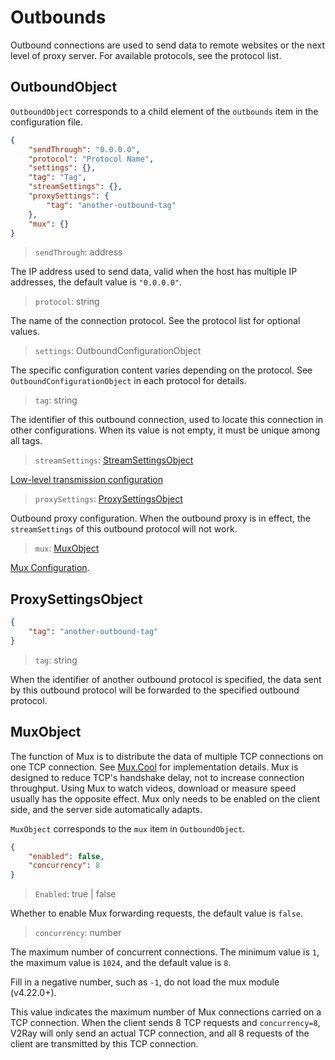 # Outbounds

Outbound connections are used to send data to remote websites or the next level of proxy server. For available protocols, see the protocol list.

## OutboundObject

`OutboundObject` corresponds to a child element of the `outbounds` item in the configuration file.

```json
{
    "sendThrough": "0.0.0.0",
    "protocol": "Protocol Name",
    "settings": {},
    "tag": "Tag",
    "streamSettings": {},
    "proxySettings": {
        "tag": "another-outbound-tag"
    },
    "mux": {}
}
```

> `sendThrough`: address

The IP address used to send data, valid when the host has multiple IP addresses, the default value is `"0.0.0.0"`.

> `protocol`: string

The name of the connection protocol. See the protocol list for optional values.

> `settings`: OutboundConfigurationObject

The specific configuration content varies depending on the protocol. See `OutboundConfigurationObject` in each protocol for details.

> `tag`: string

The identifier of this outbound connection, used to locate this connection in other configurations. When its value is not empty, it must be unique among all tags.

> `streamSettings`: [StreamSettingsObject](transport.md#streamsettingsobject)

[Low-level transmission configuration](transport.md#streamsettingsobject)

> `proxySettings`: [ProxySettingsObject](#proxysettingsobject)

Outbound proxy configuration. When the outbound proxy is in effect, the `streamSettings` of this outbound protocol will not work.

> `mux`: [MuxObject](#muxobject)

[Mux Configuration](#muxobject).

## ProxySettingsObject

```json
{
    "tag": "another-outbound-tag"
}
```

> `tag`: string

When the identifier of another outbound protocol is specified, the data sent by this outbound protocol will be forwarded to the specified outbound protocol.

## MuxObject

The function of Mux is to distribute the data of multiple TCP connections on one TCP connection. See [Mux.Cool](../developer/protocols/muxcool.md) for implementation details. Mux is designed to reduce TCP's handshake delay, not to increase connection throughput. Using Mux to watch videos, download or measure speed usually has the opposite effect. Mux only needs to be enabled on the client side, and the server side automatically adapts.

`MuxObject` corresponds to the `mux` item in `OutboundObject`.

```json
{
    "enabled": false,
    "concurrency": 8
}
```

> `Enabled`: true | false

Whether to enable Mux forwarding requests, the default value is `false`.

> `concurrency`: number

The maximum number of concurrent connections. The minimum value is `1`, the maximum value is `1024`, and the default value is `8`.

Fill in a negative number, such as `-1`, do not load the mux module (v4.22.0+).

This value indicates the maximum number of Mux connections carried on a TCP connection. When the client sends 8 TCP requests and `concurrency=8`, V2Ray will only send an actual TCP connection, and all 8 requests of the client are transmitted by this TCP connection.
